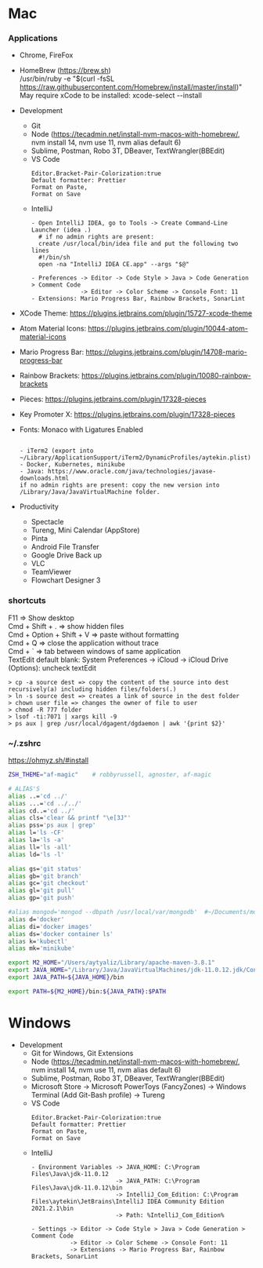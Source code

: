 # Mac

### Applications

- Chrome, FireFox
- HomeBrew (https://brew.sh)  
  /usr/bin/ruby -e "$(curl -fsSL https://raw.githubusercontent.com/Homebrew/install/master/install)"  
  May require xCode to be installed: xcode-select --install
- Development
  - Git
  - Node (https://tecadmin.net/install-nvm-macos-with-homebrew/, nvm install 14, nvm use 11, nvm alias default 6)
  - Sublime, Postman, Robo 3T, DBeaver, TextWrangler(BBEdit)
  - VS Code
    ```
    Editor.Bracket-Pair-Colorization:true
    Default formatter: Prettier
    Format on Paste,
    Format on Save
    ```
  - IntelliJ
    ```
    - Open IntelliJ IDEA, go to Tools -> Create Command-Line Launcher (idea .)
      # if no admin rights are present:
      create /usr/local/bin/idea file and put the following two lines
      #!/bin/sh
      open -na "IntelliJ IDEA CE.app" --args "$@"

    - Preferences -> Editor -> Code Style > Java > Code Generation > Comment Code
                  -> Editor -> Color Scheme -> Console Font: 11
    - Extensions: Mario Progress Bar, Rainbow Brackets, SonarLint
    ```
    
- XCode Theme: https://plugins.jetbrains.com/plugin/15727-xcode-theme
- Atom Material Icons: https://plugins.jetbrains.com/plugin/10044-atom-material-icons
- Mario Progress Bar: https://plugins.jetbrains.com/plugin/14708-mario-progress-bar
- Rainbow Brackets: https://plugins.jetbrains.com/plugin/10080-rainbow-brackets
- Pieces: https://plugins.jetbrains.com/plugin/17328-pieces
- Key Promoter X: https://plugins.jetbrains.com/plugin/17328-pieces
- Fonts: Monaco with Ligatures Enabled
    ```

  - iTerm2 (export into ~/Library/ApplicationSupport/iTerm2/DynamicProfiles/aytekin.plist)
  - Docker, Kubernetes, minikube
  - Java: https://www.oracle.com/java/technologies/javase-downloads.html  
    if no admin rights are present: copy the new version into /Library/Java/JavaVirtualMachine folder.

- Productivity
  - Spectacle
  - Tureng, Mini Calendar (AppStore)
  - Pinta
  - Android File Transfer
  - Google Drive Back up
  - VLC
  - TeamViewer
  - Flowchart Designer 3

### shortcuts

F11 => Show desktop  
Cmd + Shift + . => show hidden files  
Cmd + Option + Shift + V => paste without formatting  
Cmd + Q => close the application without trace  
Cmd + \` => tab between windows of same application  
TextEdit default blank: System Preferences -> iCloud -> iCloud Drive (Options): uncheck textEdit

```
> cp -a source dest => copy the content of the source into dest recursively(a) including hidden files/folders(.)
> ln -s source dest => creates a link of source in the dest folder
> chown user file => changes the owner of file to user
> chmod -R 777 folder
> lsof -ti:7071 | xargs kill -9
> ps aux | grep /usr/local/dgagent/dgdaemon | awk '{print $2}'
```

### ~/.zshrc

https://ohmyz.sh/#install

```sh
ZSH_THEME="af-magic"	# robbyrussell, agnoster, af-magic

# ALIAS'S
alias ..='cd ../'
alias ...='cd ../../'
alias cd..='cd ../'
alias cls='clear && printf "\e[3J"'
alias pss='ps aux | grep'
alias l='ls -CF'
alias la='ls -a'
alias ll='ls -all'
alias ld='ls -l'

alias gs='git status'
alias gb='git branch'
alias gc='git checkout'
alias gl='git pull'
alias gp='git push'

#alias mongod='mongod --dbpath /usr/local/var/mongodb'  #~/Documents/mongodb/data/db'
alias d='docker'
alias di='docker images'
alias ds='docker container ls'
alias k='kubectl'
alias mk='minikube'

export M2_HOME="/Users/aytyaliz/Library/apache-maven-3.8.1"
export JAVA_HOME="/Library/Java/JavaVirtualMachines/jdk-11.0.12.jdk/Contents/Home"
export JAVA_PATH=${JAVA_HOME}/bin

export PATH=${M2_HOME}/bin:${JAVA_PATH}:$PATH
```

# Windows

- Development
  - Git for Windows, Git Extensions
  - Node (https://tecadmin.net/install-nvm-macos-with-homebrew/, nvm install 14, nvm use 11, nvm alias default 6)
  - Sublime, Postman, Robo 3T, DBeaver, TextWrangler(BBEdit)
  - Microsoft Store -> Microsoft PowerToys (FancyZones)
                    -> Windows Terminal (Add Git-Bash profile)
                    -> Tureng
  - VS Code
    ```
    Editor.Bracket-Pair-Colorization:true
    Default formatter: Prettier
    Format on Paste,
    Format on Save
    ```
  - IntelliJ
    ```
    - Environment Variables -> JAVA_HOME: C:\Program Files\Java\jdk-11.0.12
                            -> JAVA_PATH: C:\Program Files\Java\jdk-11.0.12\bin
                            -> IntelliJ_Com_Edition: C:\Program Files\aytekin\JetBrains\IntelliJ IDEA Community Edition 2021.2.1\bin
                            -> Path: %IntelliJ_Com_Edition%

    - Settings -> Editor -> Code Style > Java > Code Generation > Comment Code
               -> Editor -> Color Scheme -> Console Font: 11
               -> Extensions -> Mario Progress Bar, Rainbow Brackets, SonarLint
    ```
